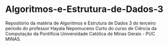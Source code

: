 # Algoritmos-e-Estrutura-de-Dados-3
Repositório da matéria de Algoritmos e Estrutura de Dados 3 do terceiro período do professor Hayala Nepomuceno Curto do curso de Ciência da Computação da Pontifícia Universidade Católica de Minas Gerais - PUC MINAS.
